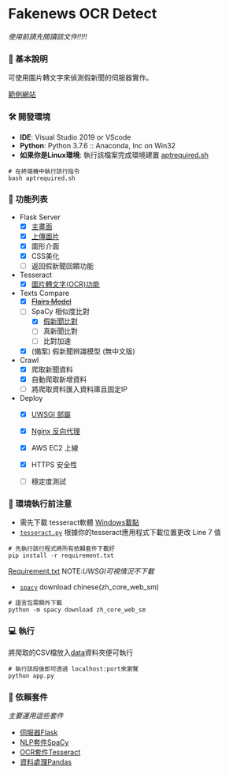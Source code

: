 # Fakenews OCR Detect 
*使用前請先閱讀該文件!!!!!*

### 📎 基本說明
可使用圖片轉文字來偵測假新聞的伺服器實作。

[範例網站](https://kidneyweakx.nctu.me/)

### 🛠 開發環境
- **IDE**: Visual Studio 2019 or VScode
- **Python**: Python 3.7.6 :: Anaconda, Inc on Win32
- **如果你是Linux環境**: 執行該檔案完成環境建置 [aptrequired.sh](./aptrequired.sh)
```[shell]
# 在終端機中執行該行指令
bash aptrequired.sh
```

### 📜 功能列表
- Flask Server
    - [x] [主畫面](./templates/index.html)
    - [x] [上傳圖片](./templates/upload.html)
    - [x] 圖形介面
    - [x] CSS美化
    - [ ] 返回假新聞回饋功能 
- Tesseract
    - [x] [圖片轉文字(OCR)功能](./utils/tesseract.py)
- Texts Compare
    - [x] [<del>Flairs Model</del>](./archives/ispam.py)
    - [ ]  SpaCy 相似度比對
        - [x] [假新聞比對](./utils/similar.py)
        - [ ] 真新聞比對
        - [ ] 比對加速
    - [x] (備案) 假新聞辨識模型 (無中文版)
- Crawl
    - [x] 爬取新聞資料
    - [x] 自動爬取新增資料
    - [ ] 將爬取資料匯入資料庫且固定IP
- Deploy
    - [x] [UWSGI 部屬](./uwsgi.ini)
    - [x] [Nginx 反向代理](./nginxsetting.txt)
    - [x] AWS EC2 上線
    - [x] HTTPS 安全性
    - [ ] 穩定度測試 



### 🔔 環境執行前注意
- 需先下載 tesseract軟體 [Windows載點](https://tesseract-ocr.github.io/tessdoc/4.0-with-LSTM.html)
- [`tesseract.py`](./utils/tesseract.py) 根據你的tesseract應用程式下載位置更改 Line 7 值 
``` [python]
# 先執行該行程式將所有依賴套件下載好
pip install -r requirement.txt
```
[Requirement.txt](./requirement.txt)
NOTE:*UWSGI可視情況不下載*
- [`spacy`](https://spacy.io/usage) download chinese(zh_core_web_sm)
``` [python]
# 語言包需額外下載
python -m spacy download zh_core_web_sm
```


### 💻 執行
將爬取的CSV檔放入[data](./utils/data)資料夾便可執行
```[python]
# 執行該段後即可透過 localhost:port來瀏覽
python app.py
```

### 🔧 依賴套件
*主要運用這些套件*
- [伺服器Flask](https://flask.palletsprojects.com/)
- [NLP套件SpaCy](https://spacy.io/)
- [OCR套件Tesseract](https://github.com/tesseract-ocr/tesseract/wiki)
- [資料處理Pandas](https://pandas.pydata.org/)


